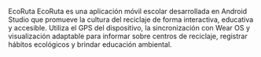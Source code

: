 EcoRuta
EcoRuta es una aplicación móvil escolar desarrollada en Android Studio que promueve la cultura del reciclaje de forma interactiva, educativa y accesible. Utiliza el GPS del dispositivo, la sincronización con Wear OS y visualización adaptable para informar sobre centros de reciclaje, registrar hábitos ecológicos y brindar educación ambiental.
